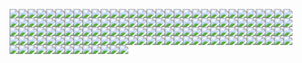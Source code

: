 ![](https://img.shields.io/static/v1?label=&message=%22%2F%2F%21%20A%20doc%20comment%20that%20applies%20to%20the%20implicit%20anonymous%20module%20of%20this%20crate%22&color=yellow)![](https://img.shields.io/static/v1?label=&message=%22%5Cn%5Cn%22&color=aqua)![](https://img.shields.io/static/v1?label=&message=%22pub%22&color=black)![](https://img.shields.io/static/v1?label=&message=%22%20%22&color=aqua)![](https://img.shields.io/static/v1?label=&message=%22mod%22&color=black)![](https://img.shields.io/static/v1?label=&message=%22%20%22&color=aqua)![](https://img.shields.io/static/v1?label=&message=%22outer_module%22&color=black)![](https://img.shields.io/static/v1?label=&message=%22%20%22&color=aqua)![](https://img.shields.io/static/v1?label=&message=%22%7B%22&color=black)![](https://img.shields.io/static/v1?label=&message=%22%5Cn%5Cn%20%20%20%20%22&color=aqua)![](https://img.shields.io/static/v1?label=&message=%22%2F%2F%21%20%20-%20Inner%20line%20doc%22&color=yellow)![](https://img.shields.io/static/v1?label=&message=%22%5Cn%20%20%20%20%22&color=aqua)![](https://img.shields.io/static/v1?label=&message=%22%2F%2F%21%21%20-%20Still%20an%20inner%20line%20doc%20%28but%20with%20a%20bang%20at%20the%20beginning%29%22&color=yellow)![](https://img.shields.io/static/v1?label=&message=%22%5Cn%5Cn%20%20%20%20%22&color=aqua)![](https://img.shields.io/static/v1?label=&message=%22%2F%2A%21%20%20-%20Inner%20block%20doc%20%2A%2F%22&color=yellow)![](https://img.shields.io/static/v1?label=&message=%22%5Cn%20%20%20%20%22&color=aqua)![](https://img.shields.io/static/v1?label=&message=%22%2F%2A%21%21%20-%20Still%20an%20inner%20block%20doc%20%28but%20with%20a%20bang%20at%20the%20beginning%29%20%2A%2F%22&color=yellow)![](https://img.shields.io/static/v1?label=&message=%22%5Cn%5Cn%20%20%20%20%22&color=aqua)![](https://img.shields.io/static/v1?label=&message=%22%2F%2F%20%20%20-%20Only%20a%20comment%22&color=yellow)![](https://img.shields.io/static/v1?label=&message=%22%5Cn%20%20%20%20%22&color=aqua)![](https://img.shields.io/static/v1?label=&message=%22%2F%2F%2F%20%20-%20Outer%20line%20doc%20%28exactly%203%20slashes%29%22&color=yellow)![](https://img.shields.io/static/v1?label=&message=%22%5Cn%20%20%20%20%22&color=aqua)![](https://img.shields.io/static/v1?label=&message=%22%2F%2F%2F%2F%20-%20Only%20a%20comment%22&color=yellow)![](https://img.shields.io/static/v1?label=&message=%22%5Cn%5Cn%20%20%20%20%22&color=aqua)![](https://img.shields.io/static/v1?label=&message=%22%2F%2A%20%20%20-%20Only%20a%20comment%20%2A%2F%22&color=yellow)![](https://img.shields.io/static/v1?label=&message=%22%5Cn%20%20%20%20%22&color=aqua)![](https://img.shields.io/static/v1?label=&message=%22%2F%2A%2A%20%20-%20Outer%20block%20doc%20%28exactly%29%202%20asterisks%20%2A%2F%22&color=yellow)![](https://img.shields.io/static/v1?label=&message=%22%5Cn%20%20%20%20%22&color=aqua)![](https://img.shields.io/static/v1?label=&message=%22%2F%2A%2A%2A%20-%20Only%20a%20comment%20%2A%2F%22&color=yellow)![](https://img.shields.io/static/v1?label=&message=%22%5Cn%5Cn%20%20%20%20%22&color=aqua)![](https://img.shields.io/static/v1?label=&message=%22pub%22&color=black)![](https://img.shields.io/static/v1?label=&message=%22%20%22&color=aqua)![](https://img.shields.io/static/v1?label=&message=%22mod%22&color=black)![](https://img.shields.io/static/v1?label=&message=%22%20%22&color=aqua)![](https://img.shields.io/static/v1?label=&message=%22inner_module%22&color=black)![](https://img.shields.io/static/v1?label=&message=%22%20%22&color=aqua)![](https://img.shields.io/static/v1?label=&message=%22%7B%7D%22&color=black)![](https://img.shields.io/static/v1?label=&message=%22%5Cn%5Cn%20%20%20%20%22&color=aqua)![](https://img.shields.io/static/v1?label=&message=%22pub%22&color=black)![](https://img.shields.io/static/v1?label=&message=%22%20%22&color=aqua)![](https://img.shields.io/static/v1?label=&message=%22mod%22&color=black)![](https://img.shields.io/static/v1?label=&message=%22%20%22&color=aqua)![](https://img.shields.io/static/v1?label=&message=%22nested_comments%22&color=black)![](https://img.shields.io/static/v1?label=&message=%22%20%22&color=aqua)![](https://img.shields.io/static/v1?label=&message=%22%7B%22&color=black)![](https://img.shields.io/static/v1?label=&message=%22%5Cn%20%20%20%20%20%20%20%20%22&color=aqua)![](https://img.shields.io/static/v1?label=&message=%22%2F%2A%20In%20Rust%20%2F%2A%20we%20can%20%2F%2A%20nest%20comments%20%2A%2F%22&color=yellow)![](https://img.shields.io/static/v1?label=&message=%22%20%22&color=aqua)![](https://img.shields.io/static/v1?label=&message=%22%2A%2F%22&color=black)![](https://img.shields.io/static/v1?label=&message=%22%20%22&color=aqua)![](https://img.shields.io/static/v1?label=&message=%22%2A%2F%22&color=black)![](https://img.shields.io/static/v1?label=&message=%22%5Cn%5Cn%20%20%20%20%20%20%20%20%22&color=aqua)![](https://img.shields.io/static/v1?label=&message=%22%2F%2F%20All%20three%20types%20of%20block%20comments%20can%20contain%20or%20be%20nested%20inside%22&color=yellow)![](https://img.shields.io/static/v1?label=&message=%22%5Cn%20%20%20%20%20%20%20%20%22&color=aqua)![](https://img.shields.io/static/v1?label=&message=%22%2F%2F%20any%20other%20type%3A%22&color=yellow)![](https://img.shields.io/static/v1?label=&message=%22%5Cn%5Cn%20%20%20%20%20%20%20%20%22&color=aqua)![](https://img.shields.io/static/v1?label=&message=%22%2F%2A%20%20%20%2F%2A%20%2A%2F%22&color=yellow)![](https://img.shields.io/static/v1?label=&message=%22%20%20%22&color=aqua)![](https://img.shields.io/static/v1?label=&message=%22%2F%2A%2A%20%2A%2F%22&color=yellow)![](https://img.shields.io/static/v1?label=&message=%22%20%20%22&color=aqua)![](https://img.shields.io/static/v1?label=&message=%22%2F%2A%21%20%2A%2F%22&color=yellow)![](https://img.shields.io/static/v1?label=&message=%22%20%20%22&color=aqua)![](https://img.shields.io/static/v1?label=&message=%22%2A%2F%22&color=black)![](https://img.shields.io/static/v1?label=&message=%22%5Cn%20%20%20%20%20%20%20%20%22&color=aqua)![](https://img.shields.io/static/v1?label=&message=%22%2F%2A%21%20%20%2F%2A%20%2A%2F%22&color=yellow)![](https://img.shields.io/static/v1?label=&message=%22%20%20%22&color=aqua)![](https://img.shields.io/static/v1?label=&message=%22%2F%2A%2A%20%2A%2F%22&color=yellow)![](https://img.shields.io/static/v1?label=&message=%22%20%20%22&color=aqua)![](https://img.shields.io/static/v1?label=&message=%22%2F%2A%21%20%2A%2F%22&color=yellow)![](https://img.shields.io/static/v1?label=&message=%22%20%20%22&color=aqua)![](https://img.shields.io/static/v1?label=&message=%22%2A%2F%22&color=black)![](https://img.shields.io/static/v1?label=&message=%22%5Cn%20%20%20%20%20%20%20%20%22&color=aqua)![](https://img.shields.io/static/v1?label=&message=%22%2F%2A%2A%20%20%2F%2A%20%2A%2F%22&color=yellow)![](https://img.shields.io/static/v1?label=&message=%22%20%20%22&color=aqua)![](https://img.shields.io/static/v1?label=&message=%22%2F%2A%2A%20%2A%2F%22&color=yellow)![](https://img.shields.io/static/v1?label=&message=%22%20%20%22&color=aqua)![](https://img.shields.io/static/v1?label=&message=%22%2F%2A%21%20%2A%2F%22&color=yellow)![](https://img.shields.io/static/v1?label=&message=%22%20%20%22&color=aqua)![](https://img.shields.io/static/v1?label=&message=%22%2A%2F%22&color=black)![](https://img.shields.io/static/v1?label=&message=%22%5Cn%20%20%20%20%20%20%20%20%22&color=aqua)![](https://img.shields.io/static/v1?label=&message=%22pub%22&color=black)![](https://img.shields.io/static/v1?label=&message=%22%20%22&color=aqua)![](https://img.shields.io/static/v1?label=&message=%22mod%22&color=black)![](https://img.shields.io/static/v1?label=&message=%22%20%22&color=aqua)![](https://img.shields.io/static/v1?label=&message=%22dummy_item%22&color=black)![](https://img.shields.io/static/v1?label=&message=%22%20%22&color=aqua)![](https://img.shields.io/static/v1?label=&message=%22%7B%7D%22&color=black)![](https://img.shields.io/static/v1?label=&message=%22%5Cn%20%20%20%20%22&color=aqua)![](https://img.shields.io/static/v1?label=&message=%22%7D%22&color=black)![](https://img.shields.io/static/v1?label=&message=%22%5Cn%5Cn%20%20%20%20%22&color=aqua)![](https://img.shields.io/static/v1?label=&message=%22pub%22&color=black)![](https://img.shields.io/static/v1?label=&message=%22%20%22&color=aqua)![](https://img.shields.io/static/v1?label=&message=%22mod%22&color=black)![](https://img.shields.io/static/v1?label=&message=%22%20%22&color=aqua)![](https://img.shields.io/static/v1?label=&message=%22degenerate_cases%22&color=black)![](https://img.shields.io/static/v1?label=&message=%22%20%22&color=aqua)![](https://img.shields.io/static/v1?label=&message=%22%7B%22&color=black)![](https://img.shields.io/static/v1?label=&message=%22%5Cn%20%20%20%20%20%20%20%20%22&color=aqua)![](https://img.shields.io/static/v1?label=&message=%22%2F%2F%20empty%20inner%20line%20doc%22&color=yellow)![](https://img.shields.io/static/v1?label=&message=%22%5Cn%20%20%20%20%20%20%20%20%22&color=aqua)![](https://img.shields.io/static/v1?label=&message=%22%2F%2F%21%22&color=yellow)![](https://img.shields.io/static/v1?label=&message=%22%5Cn%5Cn%20%20%20%20%20%20%20%20%22&color=aqua)![](https://img.shields.io/static/v1?label=&message=%22%2F%2F%20empty%20inner%20block%20doc%22&color=yellow)![](https://img.shields.io/static/v1?label=&message=%22%5Cn%20%20%20%20%20%20%20%20%22&color=aqua)![](https://img.shields.io/static/v1?label=&message=%22%2F%2A%21%2A%2F%22&color=yellow)![](https://img.shields.io/static/v1?label=&message=%22%5Cn%5Cn%20%20%20%20%20%20%20%20%22&color=aqua)![](https://img.shields.io/static/v1?label=&message=%22%2F%2F%20empty%20line%20comment%22&color=yellow)![](https://img.shields.io/static/v1?label=&message=%22%5Cn%20%20%20%20%20%20%20%20%22&color=aqua)![](https://img.shields.io/static/v1?label=&message=%22%2F%2F%22&color=yellow)![](https://img.shields.io/static/v1?label=&message=%22%5Cn%5Cn%20%20%20%20%20%20%20%20%22&color=aqua)![](https://img.shields.io/static/v1?label=&message=%22%2F%2F%20empty%20outer%20line%20doc%22&color=yellow)![](https://img.shields.io/static/v1?label=&message=%22%5Cn%20%20%20%20%20%20%20%20%22&color=aqua)![](https://img.shields.io/static/v1?label=&message=%22%2F%2F%2F%22&color=yellow)![](https://img.shields.io/static/v1?label=&message=%22%5Cn%5Cn%20%20%20%20%20%20%20%20%22&color=aqua)![](https://img.shields.io/static/v1?label=&message=%22%2F%2F%20empty%20block%20comment%22&color=yellow)![](https://img.shields.io/static/v1?label=&message=%22%5Cn%20%20%20%20%20%20%20%20%22&color=aqua)![](https://img.shields.io/static/v1?label=&message=%22%2F%2A%2A%2F%22&color=yellow)![](https://img.shields.io/static/v1?label=&message=%22%5Cn%5Cn%20%20%20%20%20%20%20%20%22&color=aqua)![](https://img.shields.io/static/v1?label=&message=%22pub%22&color=black)![](https://img.shields.io/static/v1?label=&message=%22%20%22&color=aqua)![](https://img.shields.io/static/v1?label=&message=%22mod%22&color=black)![](https://img.shields.io/static/v1?label=&message=%22%20%22&color=aqua)![](https://img.shields.io/static/v1?label=&message=%22dummy_item%22&color=black)![](https://img.shields.io/static/v1?label=&message=%22%20%22&color=aqua)![](https://img.shields.io/static/v1?label=&message=%22%7B%7D%22&color=black)![](https://img.shields.io/static/v1?label=&message=%22%5Cn%5Cn%20%20%20%20%20%20%20%20%22&color=aqua)![](https://img.shields.io/static/v1?label=&message=%22%2F%2F%20empty%202-asterisk%20block%20isn%27t%20a%20doc%20block%2C%20it%20is%20a%20block%20comment%22&color=yellow)![](https://img.shields.io/static/v1?label=&message=%22%5Cn%20%20%20%20%20%20%20%20%22&color=aqua)![](https://img.shields.io/static/v1?label=&message=%22%2F%2A%2A%2A%2F%22&color=yellow)![](https://img.shields.io/static/v1?label=&message=%22%5Cn%5Cn%20%20%20%20%22&color=aqua)![](https://img.shields.io/static/v1?label=&message=%22%7D%22&color=black)![](https://img.shields.io/static/v1?label=&message=%22%5Cn%5Cn%20%20%20%20%22&color=aqua)![](https://img.shields.io/static/v1?label=&message=%22%2F%2A%20The%20next%20one%20isn%27t%20allowed%20because%20outer%20doc%20comments%5Cn%20%20%20%20%20%20%20require%20an%20item%20that%20will%20receive%20the%20doc%20%2A%2F%22&color=yellow)![](https://img.shields.io/static/v1?label=&message=%22%5Cn%5Cn%20%20%20%20%22&color=aqua)![](https://img.shields.io/static/v1?label=&message=%22%2F%2F%2F%20Where%20is%20my%20item%3F%22&color=yellow)![](https://img.shields.io/static/v1?label=&message=%22%5Cn%22&color=aqua)![](https://img.shields.io/static/v1?label=&message=%22%7D%22&color=black)